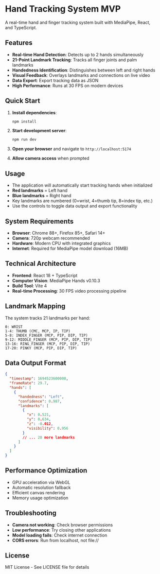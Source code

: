 # Hand Tracking System MVP

A real-time hand and finger tracking system built with MediaPipe, React, and TypeScript.

## Features

- **Real-time Hand Detection**: Detects up to 2 hands simultaneously
- **21-Point Landmark Tracking**: Tracks all finger joints and palm landmarks
- **Handedness Identification**: Distinguishes between left and right hands
- **Visual Feedback**: Overlays landmarks and connections on live video
- **Data Export**: Export tracking data as JSON
- **High Performance**: Runs at 30 FPS on modern devices

## Quick Start

1. **Install dependencies**:
   ```bash
   npm install
   ```

2. **Start development server**:
   ```bash
   npm run dev
   ```

3. **Open your browser** and navigate to `http://localhost:5174`

4. **Allow camera access** when prompted

## Usage

- The application will automatically start tracking hands when initialized
- **Red landmarks** = Left hand
- **Blue landmarks** = Right hand
- Key landmarks are numbered (0=wrist, 4=thumb tip, 8=index tip, etc.)
- Use the controls to toggle data output and export functionality

## System Requirements

- **Browser**: Chrome 88+, Firefox 85+, Safari 14+
- **Camera**: 720p webcam recommended
- **Hardware**: Modern CPU with integrated graphics
- **Internet**: Required for MediaPipe model download (16MB)

## Technical Architecture

- **Frontend**: React 18 + TypeScript
- **Computer Vision**: MediaPipe Hands v0.10.3
- **Build Tool**: Vite 4
- **Real-time Processing**: 30 FPS video processing pipeline

## Landmark Mapping

The system tracks 21 landmarks per hand:

```
0: WRIST
1-4: THUMB (CMC, MCP, IP, TIP)
5-8: INDEX_FINGER (MCP, PIP, DIP, TIP)
9-12: MIDDLE_FINGER (MCP, PIP, DIP, TIP)
13-16: RING_FINGER (MCP, PIP, DIP, TIP)
17-20: PINKY (MCP, PIP, DIP, TIP)
```

## Data Output Format

```json
{
  "timestamp": 1694523600000,
  "frameRate": 29.7,
  "hands": [
    {
      "handedness": "Left",
      "confidence": 0.987,
      "landmarks": [
        {
          "x": 0.521,
          "y": 0.634,
          "z": -0.012,
          "visibility": 0.956
        }
        // ... 20 more landmarks
      ]
    }
  ]
}
```

## Performance Optimization

- GPU acceleration via WebGL
- Automatic resolution fallback
- Efficient canvas rendering
- Memory usage optimization

## Troubleshooting

- **Camera not working**: Check browser permissions
- **Low performance**: Try closing other applications
- **Model loading fails**: Check internet connection
- **CORS errors**: Run from localhost, not file://

## License

MIT License - See LICENSE file for details